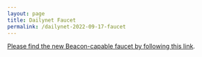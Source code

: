 ```yaml
---
layout: page
title: Dailynet Faucet
permalink: /dailynet-2022-09-17-faucet
---
```


[Please find the new Beacon-capable faucet by following this link](https://faucet.dailynet-2022-09-17.teztnets.xyz).

